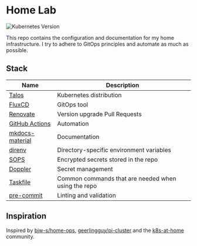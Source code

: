 # Home Lab

![Kubernetes Version](https://img.shields.io/badge/dynamic/yaml?url=https%3A%2F%2Fraw.githubusercontent.com%2Fstevewm%2Fhomelab%2Fmain%2Fkubernetes%2Fmini%2Ftalos%2Ftalconfig.yaml&query=%24.kubernetesVersion&style=for-the-badge&logo=kubernetes&label=Kubernetes%20Version)

This repo contains the configuration and documentation for my home infrastructure. I try to adhere to GitOps principles and automate as much as possible.

## Stack

| Name                                                            | Description                                           |
|-----------------------------------------------------------------|-------------------------------------------------------|
| [Talos](https://www.talos.dev/)                                 | Kubernetes distribution                               |
| [FluxCD](https://fluxcd.io/)                                    | GitOps tool                                           |
| [Renovate](https://github.com/renovatebot/renovate)             | Version upgrade Pull Requests                         |
| [GitHub Actions](https://docs.github.com/en/actions)            | Automation                                            |
| [mkdocs-material](https://squidfunk.github.io/mkdocs-material/) | Documentation                                         |
| [direnv](https://direnv.net/)                                   | Directory-specific environment variables              |
| [SOPS](https://github.com/getsops/sops)                         | Encrypted secrets stored in the repo                  |
| [Doppler](https://www.doppler.com/)                             | Secret management                                     |
| [Taskfile](https://taskfile.dev/)                               | Common commands that are needed when using the repo   |
| [pre-commit](https://pre-commit.com/)                           | Linting and validation                                |

## Inspiration

Inspired by [bjw-s/home-ops](https://github.com/bjw-s/home-ops), [geerlingguy/pi-cluster](https://github.com/geerlingguy/pi-cluster) and the [k8s-at-home](https://github.com/topics/k8s-at-home) community.
